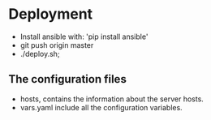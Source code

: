 # Deployment

* Install ansible with: 'pip install ansible'
* git push origin master
* ./deploy.sh;

## The configuration files
* hosts, contains the information about the server hosts.
* vars.yaml include all the configuration variables.
